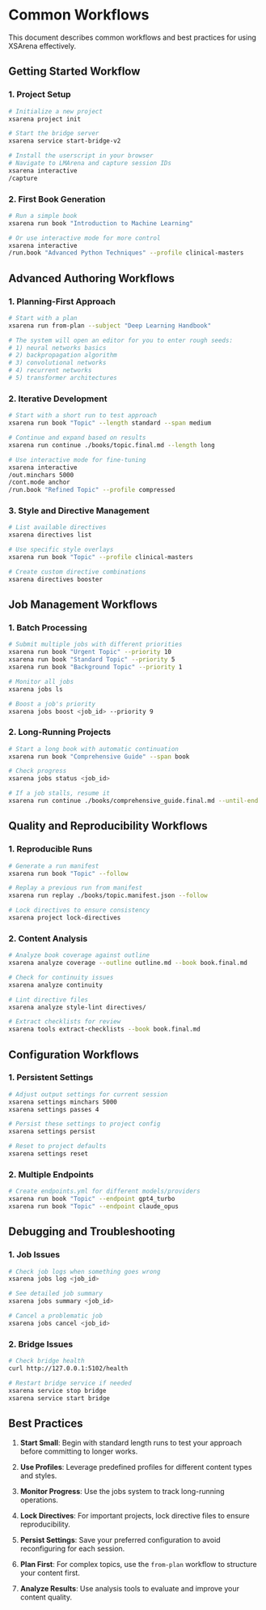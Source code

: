 # Common Workflows

This document describes common workflows and best practices for using XSArena effectively.

## Getting Started Workflow

### 1. Project Setup
```bash
# Initialize a new project
xsarena project init

# Start the bridge server
xsarena service start-bridge-v2

# Install the userscript in your browser
# Navigate to LMArena and capture session IDs
xsarena interactive
/capture
```

### 2. First Book Generation
```bash
# Run a simple book
xsarena run book "Introduction to Machine Learning"

# Or use interactive mode for more control
xsarena interactive
/run.book "Advanced Python Techniques" --profile clinical-masters
```

## Advanced Authoring Workflows

### 1. Planning-First Approach
```bash
# Start with a plan
xsarena run from-plan --subject "Deep Learning Handbook"

# The system will open an editor for you to enter rough seeds:
# 1) neural networks basics
# 2) backpropagation algorithm
# 3) convolutional networks
# 4) recurrent networks
# 5) transformer architectures
```

### 2. Iterative Development
```bash
# Start with a short run to test approach
xsarena run book "Topic" --length standard --span medium

# Continue and expand based on results
xsarena run continue ./books/topic.final.md --length long

# Use interactive mode for fine-tuning
xsarena interactive
/out.minchars 5000
/cont.mode anchor
/run.book "Refined Topic" --profile compressed
```

### 3. Style and Directive Management
```bash
# List available directives
xsarena directives list

# Use specific style overlays
xsarena run book "Topic" --profile clinical-masters

# Create custom directive combinations
xsarena directives booster
```

## Job Management Workflows

### 1. Batch Processing
```bash
# Submit multiple jobs with different priorities
xsarena run book "Urgent Topic" --priority 10
xsarena run book "Standard Topic" --priority 5
xsarena run book "Background Topic" --priority 1

# Monitor all jobs
xsarena jobs ls

# Boost a job's priority
xsarena jobs boost <job_id> --priority 9
```

### 2. Long-Running Projects
```bash
# Start a long book with automatic continuation
xsarena run book "Comprehensive Guide" --span book

# Check progress
xsarena jobs status <job_id>

# If a job stalls, resume it
xsarena run continue ./books/comprehensive_guide.final.md --until-end
```

## Quality and Reproducibility Workflows

### 1. Reproducible Runs
```bash
# Generate a run manifest
xsarena run book "Topic" --follow

# Replay a previous run from manifest
xsarena run replay ./books/topic.manifest.json --follow

# Lock directives to ensure consistency
xsarena project lock-directives
```

### 2. Content Analysis
```bash
# Analyze book coverage against outline
xsarena analyze coverage --outline outline.md --book book.final.md

# Check for continuity issues
xsarena analyze continuity

# Lint directive files
xsarena analyze style-lint directives/

# Extract checklists for review
xsarena tools extract-checklists --book book.final.md
```

## Configuration Workflows

### 1. Persistent Settings
```bash
# Adjust output settings for current session
xsarena settings minchars 5000
xsarena settings passes 4

# Persist these settings to project config
xsarena settings persist

# Reset to project defaults
xsarena settings reset
```

### 2. Multiple Endpoints
```bash
# Create endpoints.yml for different models/providers
xsarena run book "Topic" --endpoint gpt4_turbo
xsarena run book "Topic" --endpoint claude_opus
```

## Debugging and Troubleshooting

### 1. Job Issues
```bash
# Check job logs when something goes wrong
xsarena jobs log <job_id>

# See detailed job summary
xsarena jobs summary <job_id>

# Cancel a problematic job
xsarena jobs cancel <job_id>
```

### 2. Bridge Issues
```bash
# Check bridge health
curl http://127.0.0.1:5102/health

# Restart bridge service if needed
xsarena service stop bridge
xsarena service start bridge
```

## Best Practices

1. **Start Small**: Begin with standard length runs to test your approach before committing to longer works.

2. **Use Profiles**: Leverage predefined profiles for different content types and styles.

3. **Monitor Progress**: Use the jobs system to track long-running operations.

4. **Lock Directives**: For important projects, lock directive files to ensure reproducibility.

5. **Persist Settings**: Save your preferred configuration to avoid reconfiguring for each session.

6. **Plan First**: For complex topics, use the `from-plan` workflow to structure your content first.

7. **Analyze Results**: Use analysis tools to evaluate and improve your content quality.
